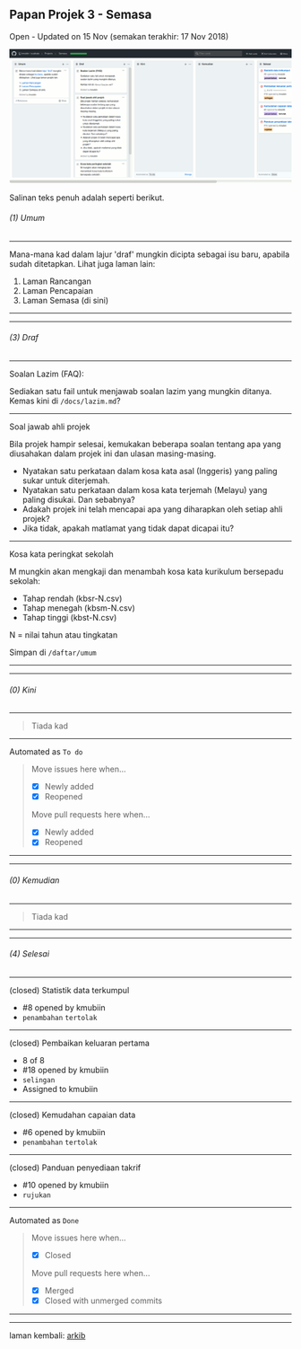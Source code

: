 Papan Projek 3 - Semasa
-----------------------

Open - Updated on 15 Nov (semakan terakhir: 17 Nov 2018)

![Papan Projek 3 pada 80% saiz asal][3i]

Salinan teks penuh adalah seperti berikut.

###### (1) Umum

---
Mana-mana kad dalam lajur 'draf' mungkin dicipta sebagai
isu baru, apabila sudah ditetapkan. Lihat juga laman lain:

1. Laman Rancangan
2. Laman Pencapaian
3. Laman Semasa (di sini)

---
---

###### (3) Draf

---
Soalan Lazim (FAQ):

Sediakan satu fail untuk menjawab soalan lazim yang mungkin
ditanya. Kemas kini di `/docs/lazim.md`?

---
Soal jawab ahli projek

Bila projek hampir selesai, kemukakan beberapa soalan
tentang apa yang diusahakan dalam projek ini dan ulasan
masing-masing.
- Nyatakan satu perkataan dalam kosa kata asal (Inggeris)
yang paling sukar untuk diterjemah.
- Nyatakan satu perkataan dalam kosa kata terjemah (Melayu)
yang paling disukai. Dan sebabnya?
- Adakah projek ini telah mencapai apa yang diharapkan oleh
setiap ahli projek?
- Jika tidak, apakah matlamat yang tidak dapat dicapai itu?

---
Kosa kata peringkat sekolah

M mungkin akan mengkaji dan menambah kosa kata kurikulum
bersepadu sekolah:

- Tahap rendah (kbsr-N.csv)
- Tahap menegah (kbsm-N.csv)
- Tahap tinggi (kbst-N.csv)

N = nilai tahun atau tingkatan

Simpan di `/daftar/umum`

---
---

###### (0) Kini

---
> Tiada kad

---
Automated as `To do`

> Move issues here when…
> - [x] Newly added
> - [x] Reopened
>
> Move pull requests here when…
> - [x] Newly added
> - [x] Reopened

---
---

###### (0) Kemudian

---
> Tiada kad

---
---

###### (4) Selesai

---
(closed) Statistik data terkumpul

- #8 opened by kmubiin
- `penambahan` `tertolak`

---
(closed) Pembaikan keluaran pertama

- 8 of 8
- #18 opened by kmubiin
- `selingan`
- Assigned to kmubiin

---
(closed) Kemudahan capaian data

- #6 opened by kmubiin
- `penambahan` `tertolak`

---
(closed) Panduan penyediaan takrif

- #10 opened by kmubiin
- `rujukan`

---
Automated as `Done`

> Move issues here when…
> - [x] Closed
>
> Move pull requests here when…
> - [x] Merged
> - [x] Closed with unmerged commits

---
---

laman kembali: [arkib][0]

  [0]: ../pokok.md
  [3i]: pp3i.png
